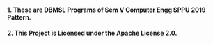 #### 1. These are DBMSL Programs of Sem V Computer Engg SPPU 2019 Pattern. ####

#### 2. This Project is Licensed under the Apache [License](https://github.com/AyushAcharya07/DBMSL/blob/main/LICENSE) 2.0. ####

